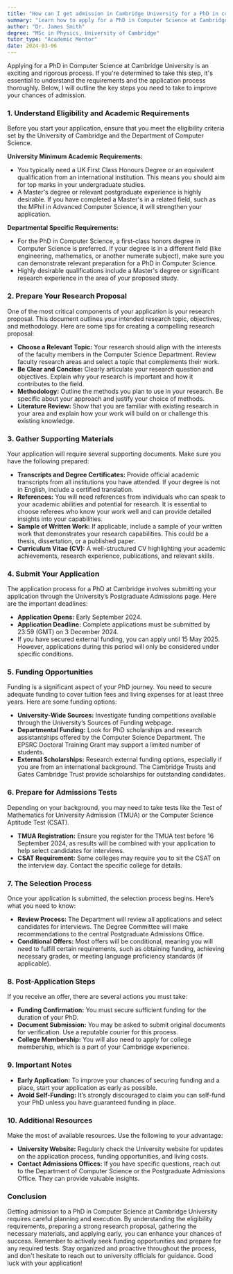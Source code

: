 ```yaml
---
title: "How can I get admission in Cambridge University for a PhD in computer science?"
summary: "Learn how to apply for a PhD in Computer Science at Cambridge University, including eligibility criteria and application steps for successful admission."
author: "Dr. James Smith"
degree: "MSc in Physics, University of Cambridge"
tutor_type: "Academic Mentor"
date: 2024-03-06
---
```


Applying for a PhD in Computer Science at Cambridge University is an exciting and rigorous process. If you're determined to take this step, it's essential to understand the requirements and the application process thoroughly. Below, I will outline the key steps you need to take to improve your chances of admission.

### 1. Understand Eligibility and Academic Requirements

Before you start your application, ensure that you meet the eligibility criteria set by the University of Cambridge and the Department of Computer Science.

**University Minimum Academic Requirements:**
- You typically need a UK First Class Honours Degree or an equivalent qualification from an international institution. This means you should aim for top marks in your undergraduate studies.
- A Master's degree or relevant postgraduate experience is highly desirable. If you have completed a Master's in a related field, such as the MPhil in Advanced Computer Science, it will strengthen your application.

**Departmental Specific Requirements:**
- For the PhD in Computer Science, a first-class honors degree in Computer Science is preferred. If your degree is in a different field (like engineering, mathematics, or another numerate subject), make sure you can demonstrate relevant preparation for a PhD in Computer Science.
- Highly desirable qualifications include a Master's degree or significant research experience in the area of your proposed study.

### 2. Prepare Your Research Proposal

One of the most critical components of your application is your research proposal. This document outlines your intended research topic, objectives, and methodology. Here are some tips for creating a compelling research proposal:

- **Choose a Relevant Topic:** Your research should align with the interests of the faculty members in the Computer Science Department. Review faculty research areas and select a topic that complements their work.
- **Be Clear and Concise:** Clearly articulate your research question and objectives. Explain why your research is important and how it contributes to the field.
- **Methodology:** Outline the methods you plan to use in your research. Be specific about your approach and justify your choice of methods.
- **Literature Review:** Show that you are familiar with existing research in your area and explain how your work will build on or challenge this existing knowledge.

### 3. Gather Supporting Materials

Your application will require several supporting documents. Make sure you have the following prepared:

- **Transcripts and Degree Certificates:** Provide official academic transcripts from all institutions you have attended. If your degree is not in English, include a certified translation.
- **References:** You will need references from individuals who can speak to your academic abilities and potential for research. It is essential to choose referees who know your work well and can provide detailed insights into your capabilities.
- **Sample of Written Work:** If applicable, include a sample of your written work that demonstrates your research capabilities. This could be a thesis, dissertation, or a published paper.
- **Curriculum Vitae (CV):** A well-structured CV highlighting your academic achievements, research experience, publications, and relevant skills.

### 4. Submit Your Application

The application process for a PhD at Cambridge involves submitting your application through the University’s Postgraduate Admissions page. Here are the important deadlines:

- **Application Opens:** Early September 2024.
- **Application Deadline:** Complete applications must be submitted by 23:59 (GMT) on 3 December 2024. 
- If you have secured external funding, you can apply until 15 May 2025. However, applications during this period will only be considered under specific conditions.

### 5. Funding Opportunities

Funding is a significant aspect of your PhD journey. You need to secure adequate funding to cover tuition fees and living expenses for at least three years. Here are some funding options:

- **University-Wide Sources:** Investigate funding competitions available through the University’s Sources of Funding webpage.
- **Departmental Funding:** Look for PhD scholarships and research assistantships offered by the Computer Science Department. The EPSRC Doctoral Training Grant may support a limited number of students.
- **External Scholarships:** Research external funding options, especially if you are from an international background. The Cambridge Trusts and Gates Cambridge Trust provide scholarships for outstanding candidates.

### 6. Prepare for Admissions Tests

Depending on your background, you may need to take tests like the Test of Mathematics for University Admission (TMUA) or the Computer Science Aptitude Test (CSAT). 

- **TMUA Registration:** Ensure you register for the TMUA test before 16 September 2024, as results will be combined with your application to help select candidates for interviews.
- **CSAT Requirement:** Some colleges may require you to sit the CSAT on the interview day. Contact the specific college for details.

### 7. The Selection Process

Once your application is submitted, the selection process begins. Here’s what you need to know:

- **Review Process:** The Department will review all applications and select candidates for interviews. The Degree Committee will make recommendations to the central Postgraduate Admissions Office.
- **Conditional Offers:** Most offers will be conditional, meaning you will need to fulfill certain requirements, such as obtaining funding, achieving necessary grades, or meeting language proficiency standards (if applicable).

### 8. Post-Application Steps

If you receive an offer, there are several actions you must take:

- **Funding Confirmation:** You must secure sufficient funding for the duration of your PhD.
- **Document Submission:** You may be asked to submit original documents for verification. Use a reputable courier for this process.
- **College Membership:** You will also need to apply for college membership, which is a part of your Cambridge experience.

### 9. Important Notes

- **Early Application:** To improve your chances of securing funding and a place, start your application as early as possible.
- **Avoid Self-Funding:** It’s strongly discouraged to claim you can self-fund your PhD unless you have guaranteed funding in place.

### 10. Additional Resources

Make the most of available resources. Use the following to your advantage:

- **University Website:** Regularly check the University website for updates on the application process, funding opportunities, and living costs.
- **Contact Admissions Offices:** If you have specific questions, reach out to the Department of Computer Science or the Postgraduate Admissions Office. They can provide valuable insights.

### Conclusion

Getting admission to a PhD in Computer Science at Cambridge University requires careful planning and execution. By understanding the eligibility requirements, preparing a strong research proposal, gathering the necessary materials, and applying early, you can enhance your chances of success. Remember to actively seek funding opportunities and prepare for any required tests. Stay organized and proactive throughout the process, and don't hesitate to reach out to university officials for guidance. Good luck with your application!
    